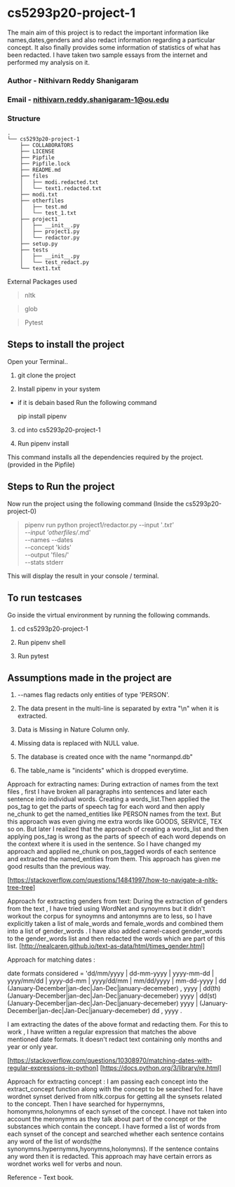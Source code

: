 # cs5293p20-project-1
The main aim of this project is to redact the important information like names,dates,genders and also redact information regarding a particular concept. It also finally provides some information of statistics of what has been redacted.
I have taken two sample essays from the internet and performed my analysis on it.

### Author - Nithivarn Reddy Shanigaram 

### Email - nithivarn.reddy.shanigaram-1@ou.edu

### Structure
```
.
└── cs5293p20-project-1
    ├── COLLABORATORS
    ├── LICENSE
    ├── Pipfile
    ├── Pipfile.lock
    ├── README.md
    ├── files
    │   ├── modi.redacted.txt
    │   └── text1.redacted.txt
    ├── modi.txt
    ├── otherfiles
    │   ├── test.md
    │   └── test_1.txt
    ├── project1
    │   ├── __init__.py
    │   ├── project1.py
    │   └── redactor.py
    ├── setup.py
    ├── tests
    │   ├── __init__.py
    │   └── test_redact.py
    └── text1.txt
```

External Packages used 

> nltk

> glob

> Pytest

## Steps to install the project

Open your Terminal..

1) git clone the project 

2) Install pipenv in your system 

  - if it is debain based
    Run the following command
    
    pip install pipenv
    
3) cd into cs5293p20-project-1

4) Run pipenv install
  
 This command installs all the dependencies required by the project. (provided in the Pipfile)

## Steps to Run the project

Now run the project using the following command (Inside the cs5293p20-project-0)

 > pipenv run python project1/redactor.py --input '*.txt' \
                    --input 'otherfiles/*.md' \
                    --names --dates \
                    --concept 'kids' \
                    --output 'files/' \
                    --stats stderr
  
This will display the result in your console / terminal.

## To run testcases 
Go inside the virtual environment by running the following commands.

1) cd cs5293p20-project-1

2) Run pipenv shell

3) Run pytest

## Assumptions made in the project are

1) --names flag redacts only entities of type 'PERSON'.

2) The data present in the multi-line is separated by extra "\n" when it is extracted.

3) Data is Missing in Nature Column only.

4) Missing data is replaced with NULL value.

5) The database is created once with the name "normanpd.db" 

6) The table_name is "incidents" which is dropped everytime.

Approach for extracting names:
  During extraction of names from the text files , first I have broken all paragraphs into sentences and later each sentence into individual words. Creating a words_list.Then applied the pos_tag to get the parts of speech tag for each word and then apply ne_chunk to get the named_entities like PERSON names from the text. But this approach was even giving me extra words like GOODS, SERVICE, TEX so on. But later I realized that the approach of creating a words_list and then applying pos_tag is wrong as the parts of speech of each word depends on the context where it is used in the sentence. So I have changed my approach and applied ne_chunk on pos_tagged words of each sentence and extracted the named_entities from them. This approach has given me good results than the previous way.
  
[https://stackoverflow.com/questions/14841997/how-to-navigate-a-nltk-tree-tree]

Approach for extracting genders from text:
  During the extraction of genders from the text , I have tried using WordNet and synoymns but it didn't workout the corpus for synoymns and antonymns are to less, so I have explicitly taken a list of male_words and female_words and combined them into a list of gender_words . I have also added camel-cased gender_words to the gender_words list and then redacted the words which are part of this list.
  [http://nealcaren.github.io/text-as-data/html/times_gender.html]
  
Approach for matching dates :

date formats considered = 'dd/mm/yyyy | dd-mm-yyyy | yyyy-mm-dd | yyyy/mm/dd | yyyy-dd-mm | yyyy/dd/mm | mm/dd/yyyy | mm-dd-yyyy | dd (January-December|jan-dec|Jan-Dec|january-decemeber) , yyyy | dd(th) (January-December|jan-dec|Jan-Dec|january-decemeber) yyyy | dd(st) (January-December|jan-dec|Jan-Dec|january-decemeber) yyyy | (January-December|jan-dec|Jan-Dec|january-decemeber) dd , yyyy .

I am extracting the dates of the above format and redacting them. For this to work , I have written a regular expression that matches the above mentioned date formats. It doesn't redact text containing only months and year or only year.

[https://stackoverflow.com/questions/10308970/matching-dates-with-regular-expressions-in-python]
[https://docs.python.org/3/library/re.html]


Approach for extracting concept :
I am passing each concept into the extract_concept function along with the concept to be searched for. I have wordnet synset derived from nltk.corpus for getting all the synsets related to the concept. Then I have searched for hypernymns, homonymns,holonymns of each synset of the concept. I have not taken into account the meronymns as they talk about part of the concept or the substances which contain the concept. I have formed a list of words from each synset of the concept and searched whether each sentence contains any word of the list of words(the synonymns.hypernymns,hyonymns,holonymns). If the sentence contains any word then it is redacted. This approach may have certain errors as wordnet works well for verbs and noun.

Reference - Text book.







